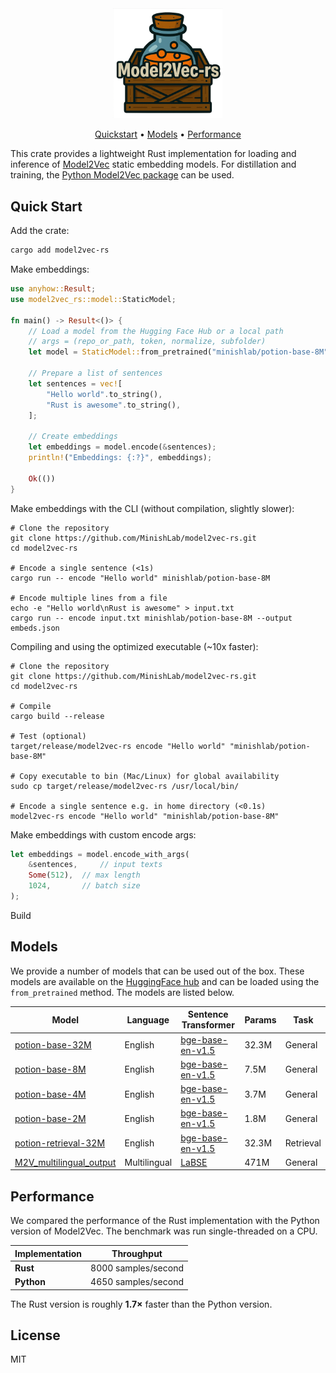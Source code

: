 
<div align="center">
    <picture>
      <img width="35%" alt="Model2Vec logo" src="assets/images/model2vec_rs_logo.png">
    </picture>
</div>

<div align="center">

[Quickstart](#quickstart) •
[Models](#models) •
[Performance](#performance)
</div>

This crate provides a lightweight Rust implementation for loading and inference of [Model2Vec](https://github.com/MinishLab/model2vec) static embedding models. For distillation and training, the [Python Model2Vec package](https://github.com/MinishLab/model2vec) can be used.



## Quick Start

Add the crate:

```bash
cargo add model2vec-rs
```

Make embeddings:

```rust
use anyhow::Result;
use model2vec_rs::model::StaticModel;

fn main() -> Result<()> {
    // Load a model from the Hugging Face Hub or a local path
    // args = (repo_or_path, token, normalize, subfolder)
    let model = StaticModel::from_pretrained("minishlab/potion-base-8M", None, None, None)?;

    // Prepare a list of sentences
    let sentences = vec![
        "Hello world".to_string(),
        "Rust is awesome".to_string(),
    ];

    // Create embeddings
    let embeddings = model.encode(&sentences);
    println!("Embeddings: {:?}", embeddings);

    Ok(())
}
```

Make embeddings with the CLI (without compilation, slightly slower):

```shell
# Clone the repository
git clone https://github.com/MinishLab/model2vec-rs.git
cd model2vec-rs

# Encode a single sentence (<1s)
cargo run -- encode "Hello world" minishlab/potion-base-8M

# Encode multiple lines from a file
echo -e "Hello world\nRust is awesome" > input.txt
cargo run -- encode input.txt minishlab/potion-base-8M --output embeds.json
```

Compiling and using the optimized executable (~10x faster):

```shell
# Clone the repository
git clone https://github.com/MinishLab/model2vec-rs.git
cd model2vec-rs

# Compile
cargo build --release

# Test (optional)
target/release/model2vec-rs encode "Hello world" "minishlab/potion-base-8M"

# Copy executable to bin (Mac/Linux) for global availability
sudo cp target/release/model2vec-rs /usr/local/bin/

# Encode a single sentence e.g. in home directory (<0.1s)
model2vec-rs encode "Hello world" "minishlab/potion-base-8M"
```

Make embeddings with custom encode args:

```rust
let embeddings = model.encode_with_args(
    &sentences,     // input texts
    Some(512),  // max length
    1024,       // batch size
);
```

Build 

## Models

We provide a number of models that can be used out of the box. These models are available on the [HuggingFace hub](https://huggingface.co/collections/minishlab/model2vec-base-models-66fd9dd9b7c3b3c0f25ca90e) and can be loaded using the `from_pretrained` method. The models are listed below.



| Model                                                                 | Language    | Sentence Transformer                                            | Params  | Task      |
|-----------------------------------------------------------------------|------------|-----------------------------------------------------------------|---------|-----------|
| [potion-base-32M](https://huggingface.co/minishlab/potion-base-32M)   | English    | [bge-base-en-v1.5](https://huggingface.co/BAAI/bge-base-en-v1.5) | 32.3M   | General   |
| [potion-base-8M](https://huggingface.co/minishlab/potion-base-8M)     | English    | [bge-base-en-v1.5](https://huggingface.co/BAAI/bge-base-en-v1.5) | 7.5M    | General   |
| [potion-base-4M](https://huggingface.co/minishlab/potion-base-4M)     | English    | [bge-base-en-v1.5](https://huggingface.co/BAAI/bge-base-en-v1.5) | 3.7M    | General   |
| [potion-base-2M](https://huggingface.co/minishlab/potion-base-2M)     | English    | [bge-base-en-v1.5](https://huggingface.co/BAAI/bge-base-en-v1.5) | 1.8M    | General   |
| [potion-retrieval-32M](https://huggingface.co/minishlab/potion-retrieval-32M) | English    | [bge-base-en-v1.5](https://huggingface.co/BAAI/bge-base-en-v1.5) | 32.3M   | Retrieval |
| [M2V_multilingual_output](https://huggingface.co/minishlab/M2V_multilingual_output) | Multilingual | [LaBSE](https://huggingface.co/sentence-transformers/LaBSE)      | 471M    | General   |


## Performance

We compared the performance of the Rust implementation with the Python version of Model2Vec. The benchmark was run single-threaded on a CPU.

| Implementation | Throughput                                         |
| -------------- | -------------------------------------------------- |
| **Rust**       | 8000 samples/second |
| **Python**     | 4650 samples/second |

The Rust version is roughly **1.7×** faster than the Python version.


## License

MIT
